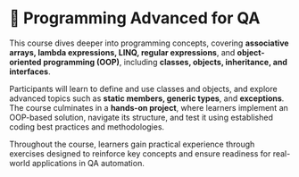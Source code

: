 # 📘 Programming Advanced for QA

This course dives deeper into programming concepts, covering **associative arrays, lambda expressions, LINQ, regular expressions**, and **object-oriented programming (OOP)**, including **classes, objects, inheritance, and interfaces**.  

Participants will learn to define and use classes and objects, and explore advanced topics such as **static members, generic types**, and **exceptions**. The course culminates in a **hands-on project**, where learners implement an OOP-based solution, navigate its structure, and test it using established coding best practices and methodologies.  

Throughout the course, learners gain practical experience through exercises designed to reinforce key concepts and ensure readiness for real-world applications in QA automation.
